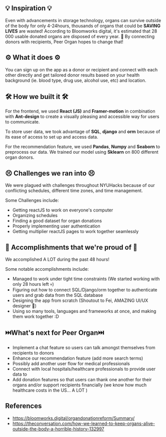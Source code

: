 ## 💡 Inspiration 💡
Even with advancements in storage technology, organs can survive outside of the body for only 4-24hours, thousands of organs that could be **SAVING LIVES** are wasted! According to Bloomworks digital, it's estimated that 28 000 usable donated organs are disposed of every year. 🥺 By connecting donors with recipients, Peer Organ hopes to change that!

## ⚙️ What it does ⚙️
You can sign up on the app as a donor or recipient and connect with each other directly and get tailored donor results based on your health background (ie. blood type, drug use, alcohol use, etc) and location. 

## 🛠️ How we built it 🛠️
For the frontend, we used **React (JS)** and **Framer-motion** in combination with **Ant-design** to create a visually pleasing and accessible way for users to communicate.

To store user data, we took advantage of **SQL**, **django** and **orm** because of its ease of access to set up and access data. 

For the recommendation feature, we used **Pandas**, **Numpy** and **Seaborn** to preprocess our data. We trained our model using **Sklearn** on 800 different organ donors.   

## 😣 Challenges we ran into 😣
We were plagued with challenges throughout NYUHacks because of our conflicting schedules, different time zones, and time management. 

Some Challenges include:
- Getting reactJS to work on everyone's computer 
- Organizing schedules
- Finding a good dataset for organ donations
- Properly implementing user authentication 
- Getting multiplier reactJS pages to work together seamlessly

## 🎉 Accomplishments that we're proud of 🎉
We accomplished A LOT during the past 48 hours!

Some notable accomplishments include:
- Managed to work under tight time constraints (We started working with only 28 hours left 💀)
- Figuring out how to connect SQL/Django/orm together to authenticate users and grab data from the SQL database
- Designing the app from scratch (Shoutout to Fei, AMAZING UI/UX designer 🤗)
- Using so many tools, languages and frameworks at once, and making them work together :D

## ⏭️What's next for Peer Organ⏭️
- Implement a chat feature so users can talk amongst themselves from recipients to donors
- Enhance our recommendation feature (add more search terms)
- Possibly add another user flow for medical professionals
- Connect with local hospitals/healthcare professionals to provide user data to
- Add donation features so that users can thank one another for their organs and/or support recipients financially (we know how much healthcare costs in the US...  A LOT )

## References
- https://bloomworks.digital/organdonationreform/Summary/
- https://theconversation.com/how-we-learned-to-keep-organs-alive-outside-the-body-a-horrible-history-132997
